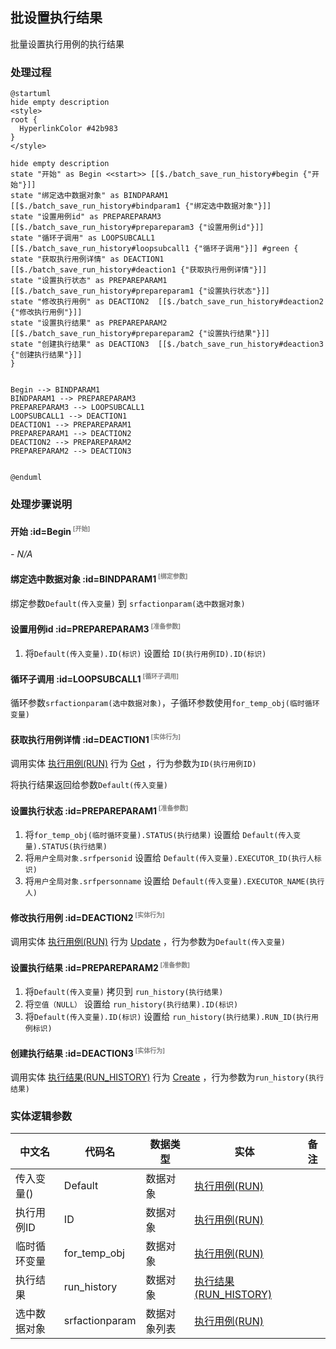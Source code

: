 ## 批设置执行结果 <!-- {docsify-ignore-all} -->

   批量设置执行用例的执行结果

### 处理过程

```plantuml
@startuml
hide empty description
<style>
root {
  HyperlinkColor #42b983
}
</style>

hide empty description
state "开始" as Begin <<start>> [[$./batch_save_run_history#begin {"开始"}]]
state "绑定选中数据对象" as BINDPARAM1  [[$./batch_save_run_history#bindparam1 {"绑定选中数据对象"}]]
state "设置用例id" as PREPAREPARAM3  [[$./batch_save_run_history#prepareparam3 {"设置用例id"}]]
state "循环子调用" as LOOPSUBCALL1  [[$./batch_save_run_history#loopsubcall1 {"循环子调用"}]] #green {
state "获取执行用例详情" as DEACTION1  [[$./batch_save_run_history#deaction1 {"获取执行用例详情"}]]
state "设置执行状态" as PREPAREPARAM1  [[$./batch_save_run_history#prepareparam1 {"设置执行状态"}]]
state "修改执行用例" as DEACTION2  [[$./batch_save_run_history#deaction2 {"修改执行用例"}]]
state "设置执行结果" as PREPAREPARAM2  [[$./batch_save_run_history#prepareparam2 {"设置执行结果"}]]
state "创建执行结果" as DEACTION3  [[$./batch_save_run_history#deaction3 {"创建执行结果"}]]
}


Begin --> BINDPARAM1
BINDPARAM1 --> PREPAREPARAM3
PREPAREPARAM3 --> LOOPSUBCALL1
LOOPSUBCALL1 --> DEACTION1
DEACTION1 --> PREPAREPARAM1
PREPAREPARAM1 --> DEACTION2
DEACTION2 --> PREPAREPARAM2
PREPAREPARAM2 --> DEACTION3


@enduml
```


### 处理步骤说明

#### 开始 :id=Begin<sup class="footnote-symbol"> <font color=gray size=1>[开始]</font></sup>



*- N/A*
#### 绑定选中数据对象 :id=BINDPARAM1<sup class="footnote-symbol"> <font color=gray size=1>[绑定参数]</font></sup>



绑定参数`Default(传入变量)` 到 `srfactionparam(选中数据对象)`
#### 设置用例id :id=PREPAREPARAM3<sup class="footnote-symbol"> <font color=gray size=1>[准备参数]</font></sup>



1. 将`Default(传入变量).ID(标识)` 设置给  `ID(执行用例ID).ID(标识)`

#### 循环子调用 :id=LOOPSUBCALL1<sup class="footnote-symbol"> <font color=gray size=1>[循环子调用]</font></sup>



循环参数`srfactionparam(选中数据对象)`，子循环参数使用`for_temp_obj(临时循环变量)`
#### 获取执行用例详情 :id=DEACTION1<sup class="footnote-symbol"> <font color=gray size=1>[实体行为]</font></sup>



调用实体 [执行用例(RUN)](module/TestMgmt/run.md) 行为 [Get](module/TestMgmt/run#行为) ，行为参数为`ID(执行用例ID)`

将执行结果返回给参数`Default(传入变量)`

#### 设置执行状态 :id=PREPAREPARAM1<sup class="footnote-symbol"> <font color=gray size=1>[准备参数]</font></sup>



1. 将`for_temp_obj(临时循环变量).STATUS(执行结果)` 设置给  `Default(传入变量).STATUS(执行结果)`
2. 将`用户全局对象.srfpersonid` 设置给  `Default(传入变量).EXECUTOR_ID(执行人标识)`
3. 将`用户全局对象.srfpersonname` 设置给  `Default(传入变量).EXECUTOR_NAME(执行人)`

#### 修改执行用例 :id=DEACTION2<sup class="footnote-symbol"> <font color=gray size=1>[实体行为]</font></sup>



调用实体 [执行用例(RUN)](module/TestMgmt/run.md) 行为 [Update](module/TestMgmt/run#行为) ，行为参数为`Default(传入变量)`

#### 设置执行结果 :id=PREPAREPARAM2<sup class="footnote-symbol"> <font color=gray size=1>[准备参数]</font></sup>



1. 将`Default(传入变量)` 拷贝到  `run_history(执行结果)`
2. 将`空值（NULL）` 设置给  `run_history(执行结果).ID(标识)`
3. 将`Default(传入变量).ID(标识)` 设置给  `run_history(执行结果).RUN_ID(执行用例标识)`

#### 创建执行结果 :id=DEACTION3<sup class="footnote-symbol"> <font color=gray size=1>[实体行为]</font></sup>



调用实体 [执行结果(RUN_HISTORY)](module/TestMgmt/run_history.md) 行为 [Create](module/TestMgmt/run_history#行为) ，行为参数为`run_history(执行结果)`



### 实体逻辑参数

|    中文名   |    代码名    |  数据类型    |  实体   |备注 |
| --------| --------| -------- | -------- | --------   |
|传入变量(<i class="fa fa-check"/></i>)|Default|数据对象|[执行用例(RUN)](module/TestMgmt/run.md)||
|执行用例ID|ID|数据对象|[执行用例(RUN)](module/TestMgmt/run.md)||
|临时循环变量|for_temp_obj|数据对象|[执行用例(RUN)](module/TestMgmt/run.md)||
|执行结果|run_history|数据对象|[执行结果(RUN_HISTORY)](module/TestMgmt/run_history.md)||
|选中数据对象|srfactionparam|数据对象列表|[执行用例(RUN)](module/TestMgmt/run.md)||
